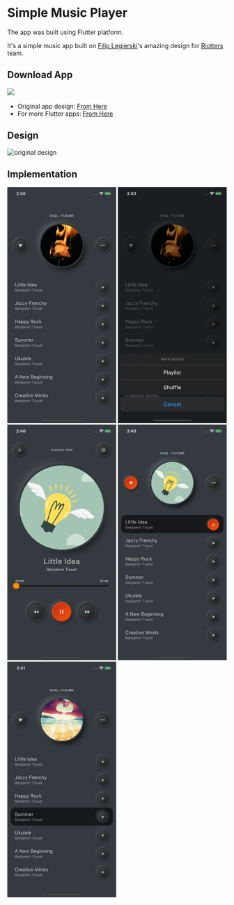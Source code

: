 # Simple Music Player
The app was built using Flutter platform.

It's a simple music app built on [Filip Legierski](https://dribbble.com/kedavra "Filip Legierski")'s amazing design for [Riotters](https://dribbble.com/riotters) team.

## Download App
<a href="https://github.com/AhmedAbouelkher/Simple-Music-Player-App/releases/download/tag/1.0.1/Simple.Player.apk"><img src="https://playerzon.com/asset/download.png" width="250"></img></a>

- Original app design: [From Here](https://dribbble.com/shots/9338617-Simple-Music-Player "App Design")
- For more Flutter apps: [From Here](https://github.com/AhmedAbouelkher "profile")

## Design

![original design](https://cdn.dribbble.com/users/1615730/screenshots/9338617/media/51112759db8509332c3bac5e490bb1a3.png "original design")

## Implementation
<img src="screenshots/1.png" width="250">  <img src="screenshots/2.png" width="250"> <img src="screenshots/3.png" width="250">
<img src="screenshots/4.png" width="250">  <img src="screenshots/5.png" width="250">
